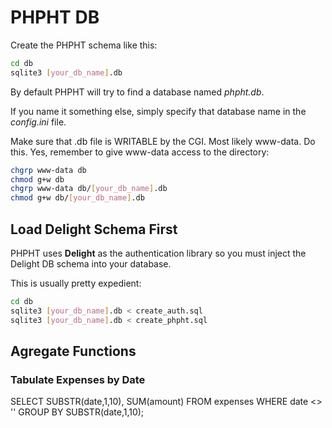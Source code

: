 # PHPHT DB

Create the PHPHT schema like this:

```sh
cd db
sqlite3 [your_db_name].db
```

By default PHPHT will try to find a database named *phpht.db*.

If you name it something else, simply specify that database name in the *config.ini* file.

Make sure that .db file is WRITABLE by the CGI. Most likely www-data. Do
this. Yes, remember to give www-data access to the directory:

```sh
chgrp www-data db
chmod g+w db
chgrp www-data db/[your_db_name].db
chmod g+w db/[your_db_name].db
```

## Load Delight Schema First

PHPHT uses **Delight** as the authentication library so you must inject the Delight DB schema into your database.

This is usually pretty expedient:

```sh
cd db
sqlite3 [your_db_name].db < create_auth.sql
sqlite3 [your_db_name].db < create_phpht.sql
```

## Agregate Functions

### Tabulate Expenses by Date

SELECT SUBSTR(date,1,10), SUM(amount) FROM expenses WHERE date <> '' GROUP BY SUBSTR(date,1,10);
